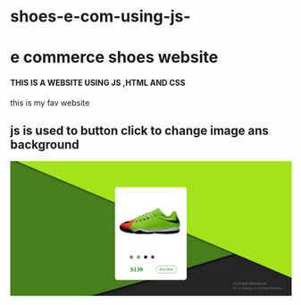 # shoes-e-com-using-js-
<h1>e commerce shoes website </h1>
<h4>THIS IS A WEBSITE USING JS ,HTML AND CSS </h4>
<p>this is my fav website </p>
<h2>js is used to button click to change image ans background </h2>
<img src="https://github.com/sahuved/shoes-e-com-using-js-/blob/master/shoes1.PNG">
